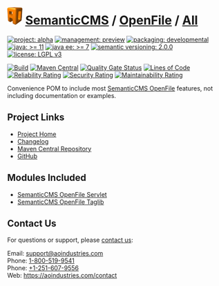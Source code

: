 # [<img src="ao-logo.png" alt="AO Logo" width="35" height="40">](https://github.com/ao-apps) [SemanticCMS](https://github.com/ao-apps/semanticcms) / [OpenFile](https://github.com/ao-apps/semanticcms-openfile) / [All](https://github.com/ao-apps/semanticcms-openfile-all)

[![project: alpha](https://semanticcms.com/ao-badges/project-alpha.svg)](https://aoindustries.com/life-cycle#project-alpha)
[![management: preview](https://semanticcms.com/ao-badges/management-preview.svg)](https://aoindustries.com/life-cycle#management-preview)
[![packaging: developmental](https://semanticcms.com/ao-badges/packaging-developmental.svg)](https://aoindustries.com/life-cycle#packaging-developmental)  
[![java: &gt;= 11](https://semanticcms.com/ao-badges/java-11.svg)](https://docs.oracle.com/en/java/javase/11/)
[![java ee: &gt;= 7](https://semanticcms.com/ao-badges/javaee-7.svg)](https://docs.oracle.com/javaee/7/)
[![semantic versioning: 2.0.0](https://semanticcms.com/ao-badges/semver-2.0.0.svg)](https://semver.org/spec/v2.0.0.html)
[![license: LGPL v3](https://semanticcms.com/ao-badges/license-lgpl-3.0.svg)](https://www.gnu.org/licenses/lgpl-3.0)

[![Build](https://github.com/ao-apps/semanticcms-openfile-all/workflows/Build/badge.svg?branch=master)](https://github.com/ao-apps/semanticcms-openfile-all/actions?query=workflow%3ABuild)
[![Maven Central](https://maven-badges.herokuapp.com/maven-central/com.semanticcms/semanticcms-openfile-all/badge.svg)](https://maven-badges.herokuapp.com/maven-central/com.semanticcms/semanticcms-openfile-all)
[![Quality Gate Status](https://sonarcloud.io/api/project_badges/measure?branch=master&project=com.semanticcms%3Asemanticcms-openfile-all&metric=alert_status)](https://sonarcloud.io/dashboard?branch=master&id=com.semanticcms%3Asemanticcms-openfile-all)
[![Lines of Code](https://sonarcloud.io/api/project_badges/measure?branch=master&project=com.semanticcms%3Asemanticcms-openfile-all&metric=ncloc)](https://sonarcloud.io/component_measures?branch=master&id=com.semanticcms%3Asemanticcms-openfile-all&metric=ncloc)  
[![Reliability Rating](https://sonarcloud.io/api/project_badges/measure?branch=master&project=com.semanticcms%3Asemanticcms-openfile-all&metric=reliability_rating)](https://sonarcloud.io/component_measures?branch=master&id=com.semanticcms%3Asemanticcms-openfile-all&metric=Reliability)
[![Security Rating](https://sonarcloud.io/api/project_badges/measure?branch=master&project=com.semanticcms%3Asemanticcms-openfile-all&metric=security_rating)](https://sonarcloud.io/component_measures?branch=master&id=com.semanticcms%3Asemanticcms-openfile-all&metric=Security)
[![Maintainability Rating](https://sonarcloud.io/api/project_badges/measure?branch=master&project=com.semanticcms%3Asemanticcms-openfile-all&metric=sqale_rating)](https://sonarcloud.io/component_measures?branch=master&id=com.semanticcms%3Asemanticcms-openfile-all&metric=Maintainability)

Convenience POM to include most [SemanticCMS OpenFile](https://github.com/ao-apps/semanticcms-openfile) features, not including documentation or examples.

## Project Links
* [Project Home](https://semanticcms.com/openfile/all/)
* [Changelog](https://semanticcms.com/openfile/all/changelog)
* [Maven Central Repository](https://central.sonatype.com/artifact/com.semanticcms/semanticcms-openfile-all)
* [GitHub](https://github.com/ao-apps/semanticcms-openfile-all)

## Modules Included
* [SemanticCMS OpenFile Servlet](https://github.com/ao-apps/semanticcms-openfile-servlet)
* [SemanticCMS OpenFile Taglib](https://github.com/ao-apps/semanticcms-openfile-taglib)

## Contact Us
For questions or support, please [contact us](https://aoindustries.com/contact):

Email: [support@aoindustries.com](mailto:support@aoindustries.com)  
Phone: [1-800-519-9541](tel:1-800-519-9541)  
Phone: [+1-251-607-9556](tel:+1-251-607-9556)  
Web: https://aoindustries.com/contact
